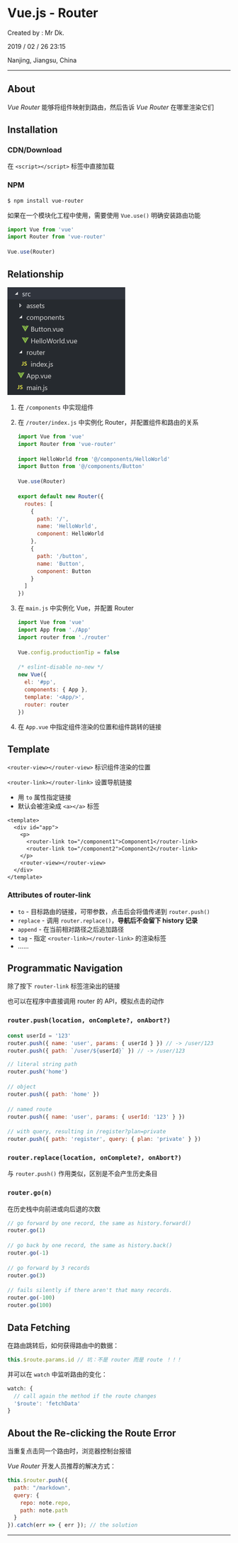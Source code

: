 # Vue.js - Router

Created by : Mr Dk.

2019 / 02 / 26 23:15

Nanjing, Jiangsu, China

---

## About

_Vue Router_ 能够将组件映射到路由，然后告诉 _Vue Router_ 在哪里渲染它们

## Installation

### CDN/Download

在 `<script></script>` 标签中直接加载

### NPM

```bash
$ npm install vue-router
```

如果在一个模块化工程中使用，需要使用 `Vue.use()` 明确安装路由功能

```javascript
import Vue from 'vue'
import Router from 'vue-router'

Vue.use(Router)
```

## Relationship

<img src="../img/vue-router-src.png" alt="vue-router-src" style="zoom:50%;" />

1. 在 `/components` 中实现组件

2. 在 `/router/index.js` 中实例化 Router，并配置组件和路由的关系

   ```javascript
   import Vue from 'vue'
   import Router from 'vue-router'
   
   import HelloWorld from '@/components/HelloWorld'
   import Button from '@/components/Button'
   
   Vue.use(Router)
   
   export default new Router({
     routes: [
       {
         path: '/',
         name: 'HelloWorld',
         component: HelloWorld
       },
       {
         path: '/button',
         name: 'Button',
         component: Button
       }
     ]
   })
   ```

3. 在 `main.js` 中实例化 Vue，并配置 Router

   ```javascript
   import Vue from 'vue'
   import App from './App'
   import router from './router'
   
   Vue.config.productionTip = false
   
   /* eslint-disable no-new */
   new Vue({
     el: '#pp',
     components: { App },
     template: '<App/>',
     router: router
   })
   ```

4. 在 `App.vue` 中指定组件渲染的位置和组件跳转的链接

## Template

`<router-view></router-view>` 标识组件渲染的位置

`<router-link></router-link>` 设置导航链接

* 用 `to` 属性指定链接
* 默认会被渲染成 `<a></a>` 标签

```vue
<template>
  <div id="app">
    <p>
      <router-link to="/component1">Component1</router-link>
      <router-link to="/component2">Component2</router-link>
    </p>
    <router-view></router-view>
  </div>
</template>
```

### Attributes of router-link

* `to` - 目标路由的链接，可带参数，点击后会将值传递到 `router.push()`
* `replace` - 调用 `router.replace()`，__导航后不会留下 history 记录__
* `append` - 在当前相对路径之后追加路径
* `tag` - 指定 `<router-link></router-link>` 的渲染标签
* ......

## Programmatic Navigation

除了按下 `router-link` 标签渲染出的链接

也可以在程序中直接调用 router 的 API，模拟点击的动作

### `router.push(location, onComplete?, onAbort?)`

```javascript
const userId = '123'
router.push({ name: 'user', params: { userId } }) // -> /user/123
router.push({ path: `/user/${userId}` }) // -> /user/123
```

```javascript
// literal string path
router.push('home')

// object
router.push({ path: 'home' })

// named route
router.push({ name: 'user', params: { userId: '123' } })

// with query, resulting in /register?plan=private
router.push({ path: 'register', query: { plan: 'private' } })
```

### `router.replace(location, onComplete?, onAbort?)`

与 `router.push()` 作用类似，区别是不会产生历史条目

### `router.go(n)`

在历史栈中向前进或向后退的次数

```javascript
// go forward by one record, the same as history.forward()
router.go(1)

// go back by one record, the same as history.back()
router.go(-1)

// go forward by 3 records
router.go(3)

// fails silently if there aren't that many records.
router.go(-100)
router.go(100)
```

## Data Fetching

在路由跳转后，如何获得路由中的数据：

```javascript
this.$route.params.id // 坑：不是 router 而是 route ！！！
```

并可以在 `watch` 中监听路由的变化：

```javascript
watch: {
  // call again the method if the route changes
  '$route': 'fetchData'
}
```

## About the Re-clicking the Route Error

当重复点击同一个路由时，浏览器控制台报错

_Vue Router_ 开发人员推荐的解决方式：

```javascript
this.$router.push({
  path: "/markdown",
  query: {
    repo: note.repo,
    path: note.path
  }
}).catch(err => { err }); // the solution
```

---


